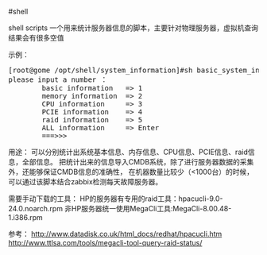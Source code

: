 

#shell

shell scripts 一个用来统计服务器信息的脚本，主要针对物理服务器，虚拟机查询结果会有很多空值

示例：
<pre>
[root@gome /opt/shell/system_information]#sh basic_system_information.sh 
please input a number ：
		basic information   => 1
		memory information  => 2
		CPU information     => 3
		PCIE information    => 4
		raid information    => 5
		ALL information     => Enter
		===>>>
</pre>		
用途：
可以分别统计出系统基本信息、内存信息、CPU信息、PCIE信息、raid信息，全部信息。
把统计出来的信息导入CMDB系统，除了进行服务器数据的采集外，还能够保证CMDB信息的准确性，
在机器数量比较少（<1000台）的时候，可以通过该脚本结合zabbix检测每天故障服务器。

需要手动下载的工具： HP的服务器有专用的raid工具：hpacucli-9.0-24.0.noarch.rpm
非HP服务器统一使用MegaCli工具:MegaCli-8.00.48-1.i386.rpm

参考： http://www.datadisk.co.uk/html_docs/redhat/hpacucli.htm
http://www.ttlsa.com/tools/megacli-tool-query-raid-status/
